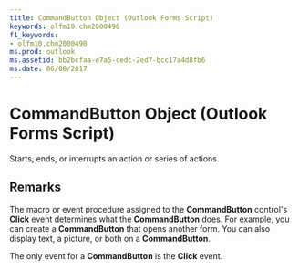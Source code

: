 ```yaml
---
title: CommandButton Object (Outlook Forms Script)
keywords: olfm10.chm2000490
f1_keywords:
- olfm10.chm2000490
ms.prod: outlook
ms.assetid: bb2bcfaa-e7a5-cedc-2ed7-bcc17a4d8fb6
ms.date: 06/08/2017
---
```



# CommandButton Object (Outlook Forms Script)

Starts, ends, or interrupts an action or series of actions.


## Remarks

The macro or event procedure assigned to the  **CommandButton** control's **[Click](commandbutton-click-event-outlook-forms-script.md)** event determines what the **CommandButton** does. For example, you can create a **CommandButton** that opens another form. You can also display text, a picture, or both on a **CommandButton**.

The only event for a  **CommandButton** is the **Click** event.


